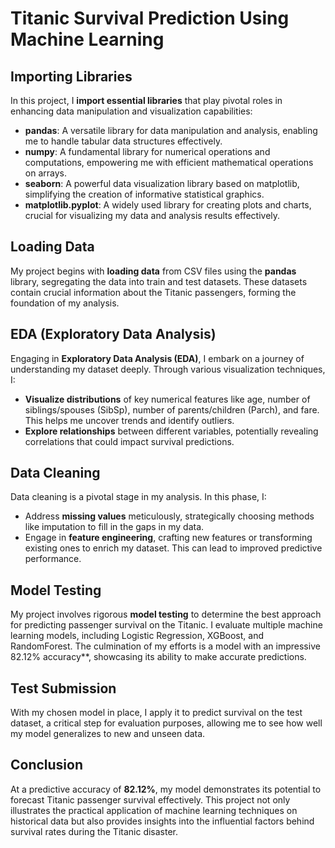 ﻿# Titanic Survival Prediction Using Machine Learning

## Importing Libraries

In this project, I **import essential libraries** that play pivotal roles in enhancing data manipulation and visualization capabilities:

- **pandas**: A versatile library for data manipulation and analysis, enabling me to handle tabular data structures effectively.
- **numpy**: A fundamental library for numerical operations and computations, empowering me with efficient mathematical operations on arrays.
- **seaborn**: A powerful data visualization library based on matplotlib, simplifying the creation of informative statistical graphics.
- **matplotlib.pyplot**: A widely used library for creating plots and charts, crucial for visualizing my data and analysis results effectively.

## Loading Data

My project begins with **loading data** from CSV files using the **pandas** library, segregating the data into train and test datasets. These datasets contain crucial information about the Titanic passengers, forming the foundation of my analysis.

## EDA (Exploratory Data Analysis)

Engaging in **Exploratory Data Analysis (EDA)**, I embark on a journey of understanding my dataset deeply. Through various visualization techniques, I:

- **Visualize distributions** of key numerical features like age, number of siblings/spouses (SibSp), number of parents/children (Parch), and fare. This helps me uncover trends and identify outliers.
- **Explore relationships** between different variables, potentially revealing correlations that could impact survival predictions.

## Data Cleaning

Data cleaning is a pivotal stage in my analysis. In this phase, I:

- Address **missing values** meticulously, strategically choosing methods like imputation to fill in the gaps in my data.
- Engage in **feature engineering**, crafting new features or transforming existing ones to enrich my dataset. This can lead to improved predictive performance.

## Model Testing

My project involves rigorous **model testing** to determine the best approach for predicting passenger survival on the Titanic. I evaluate multiple machine learning models, including Logistic Regression, XGBoost, and RandomForest. The culmination of my efforts is a model with an impressive 82.12% accuracy**, showcasing its ability to make accurate predictions.

## Test Submission

With my chosen model in place, I apply it to predict survival on the test dataset, a critical step for evaluation purposes, allowing me to see how well my model generalizes to new and unseen data.

## Conclusion

At a predictive accuracy of **82.12%**, my model demonstrates its potential to forecast Titanic passenger survival effectively. This project not only illustrates the practical application of machine learning techniques on historical data but also provides insights into the influential factors behind survival rates during the Titanic disaster.
